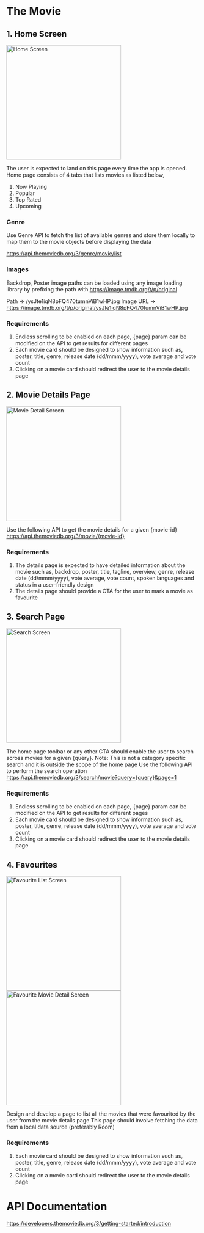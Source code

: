 # The Movie
## 1. Home Screen
<img src="/Screenshots/Screenshot_Home.png?raw=true" alt="Home Screen" style="width:300px;"/>

The user is expected to land on this page every time the app is opened. Home page consists
of 4 tabs that lists movies as listed below,
1. Now Playing 
2. Popular 
3. Top Rated 
4. Upcoming

### Genre
Use Genre API to fetch the list of available genres and store them locally to map them to the
movie objects before displaying the data

https://api.themoviedb.org/3/genre/movie/list

### Images

Backdrop, Poster image paths can be loaded using any image loading library by prefixing the
path with https://image.tmdb.org/t/p/original

Path -> /ysJte1iqN8pFQ470tumnViB1wHP.jpg
Image URL -> https://image.tmdb.org/t/p/original/ysJte1iqN8pFQ470tumnViB1wHP.jpg

### Requirements
1. Endless scrolling to be enabled on each page, {page} param can be modified on the
API to get results for different pages
2. Each movie card should be designed to show information such as, poster, title,
genre, release date (dd/mmm/yyyy), vote average and vote count
3. Clicking on a movie card should redirect the user to the movie details page

## 2. Movie Details Page
<img src="/Screenshots/Screenshot_MovieDetail.png?raw=true" alt="Movie Detail Screen" style="width:300px;"/>

Use the following API to get the movie details for a given {movie-id}
https://api.themoviedb.org/3/movie/{movie-id}

### Requirements
1. The details page is expected to have detailed information about the movie such as,
backdrop, poster, title, tagline, overview, genre, release date (dd/mmm/yyyy), vote
average, vote count, spoken languages and status in a user-friendly design
2. The details page should provide a CTA for the user to mark a movie as favourite

## 3. Search Page 
<img src="/Screenshots/Screenshot_Search.png?raw=true" alt="Search Screen" style="width:300px;"/>

The home page toolbar or any other CTA should enable the user to search across movies for
a given {query}.
Note: This is not a category specific search and it is outside the scope of the home page
Use the following API to perform the search operation
https://api.themoviedb.org/3/search/movie?query={query}&page=1

### Requirements
1. Endless scrolling to be enabled on each page, {page} param can be modified on the
API to get results for different pages
2. Each movie card should be designed to show information such as, poster, title,
genre, release date (dd/mmm/yyyy), vote average and vote count
3. Clicking on a movie card should redirect the user to the movie details page

## 4. Favourites
<img src="/Screenshots/Screenshot_FavouriteList.png?raw=true" alt="Favourite List Screen" style="width:300px;"/>  <img src="/Screenshots/Screenshot_FavouriteDetail.png?raw=true" alt="Favourite Movie Detail Screen" style="width:300px;"/>

Design and develop a page to list all the movies that were favourited by the user from the
movie details page
This page should involve fetching the data from a local data source (preferably Room)

### Requirements
1. Each movie card should be designed to show information such as, poster, title,
genre, release date (dd/mmm/yyyy), vote average and vote count
2. Clicking on a movie card should redirect the user to the movie details page

# API Documentation
https://developers.themoviedb.org/3/getting-started/introduction

